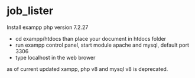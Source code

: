 # job_lister

Install exampp
php version 7.2.27

- cd exampp/htdocs than place your document in htdocs folder
- run exampp control panel, start module apache and mysql, default port 3306
- type localhost in the web brower

as of current updated xampp, php v8 and mysql v8 is deprecated.
